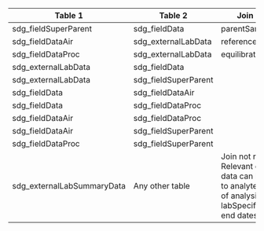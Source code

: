 |Table 1|Table 2|Join by field(s)|
|------------------------|------------------------|-------------------------------|
sdg_fieldSuperParent|sdg_fieldData|parentSampleID
sdg_fieldDataAir|sdg_externalLabData|referenceAirSampleID
sdg_fieldDataProc|sdg_externalLabData|equilibratedAirSampleID
sdg_externalLabData|sdg_fieldData|
sdg_externalLabData|sdg_fieldSuperParent|
sdg_fieldData|sdg_fieldDataAir|
sdg_fieldData|sdg_fieldDataProc|
sdg_fieldDataAir|sdg_fieldDataProc|
sdg_fieldDataAir|sdg_fieldSuperParent|
sdg_fieldDataProc|sdg_fieldSuperParent|
sdg_externalLabSummaryData|Any other table|Join not recommended.  Relevant quality control data can be connected to analytes by overlap of analysisDate with labSpecific start and end dates.
